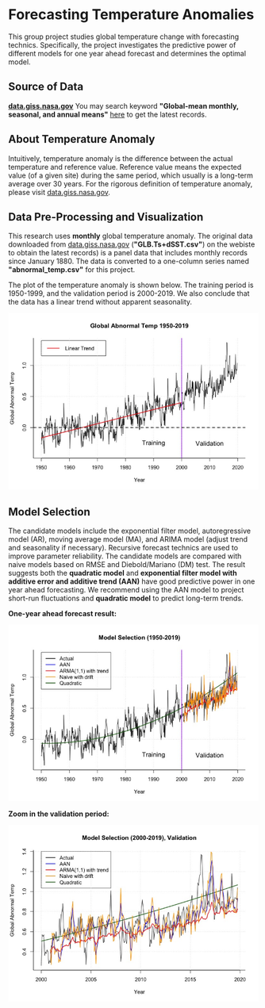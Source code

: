 # Forecasting Temperature Anomalies
This group project studies global temperature change with forecasting technics. Specifically, the project investigates the predictive power of different models for one year ahead forecast and determines the optimal model.

## Source of Data
**[data.giss.nasa.gov](https://data.giss.nasa.gov/gistemp/)**
You may search keyword **"Global-mean monthly, seasonal, and annual means"** [here](https://data.giss.nasa.gov/gistemp/) to get the latest records.


## **About Temperature Anomaly**

Intuitively, temperature anomaly is the difference between the actual temperature and reference value. Reference value means the expected value (of a given site) during the same period, which usually is a long-term average over 30 years. For the rigorous definition of temperature anomaly, please visit [data.giss.nasa.gov](https://data.giss.nasa.gov/gistemp/).

  

## **Data Pre-Processing and Visualization**

This research uses **monthly** global temperature anomaly. The original data downloaded from [data.giss.nasa.gov](https://data.giss.nasa.gov/gistemp/) (**"GLB.Ts+dSST.csv"**) on the webiste to obtain the latest records) is a panel data that includes monthly records since January 1880. The data is converted to a one-column series named **"abnormal_temp.csv"** for this project. 

The plot of the temperature anomaly is shown below. The training period is 1950-1999, and the validation period is 2000-2019. We also conclude that the data has a linear trend without apparent seasonality.

![say sth](https://github.com/simon201918/Forecasting_Temperature_Anomalies/blob/main/Plots/Global%20Abnormal%20Temp%201950-2019.jpeg?raw=true)
  

## **Model Selection**

The candidate models include the exponential filter model, autoregressive model (AR), moving average model (MA), and ARIMA model (adjust trend and seasonality if necessary). Recursive forecast technics are used to improve parameter reliability. The candidate models are compared with naive models based on RMSE and Diebold/Mariano (DM) test. The result suggests both the **quadratic model** and **exponential filter model with additive error and additive trend (AAN)** have good predictive power in one year ahead forecasting. We recommend using the AAN model to project short-run fluctuations and **quadratic model** to predict long-term trends.

**One-year ahead forecast result:**

![say sth](https://github.com/simon201918/Forecasting_Temperature_Anomalies/blob/main/Plots/Model%20Selection%20(1950-2019).jpeg?raw=true)

**Zoom in the validation period:**

![say sth](https://github.com/simon201918/Forecasting_Temperature_Anomalies/blob/main/Plots/Model%20Selection%20(2000-2019),%20Validation.jpeg?raw=true)
